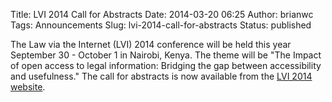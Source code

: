 Title: LVI 2014 Call for Abstracts
Date: 2014-03-20 06:25
Author: brianwc
Tags: Announcements
Slug: lvi-2014-call-for-abstracts
Status: published

The Law via the Internet (LVI) 2014 conference will be held this year
September 30 - October 1 in Nairobi, Kenya. The theme will be "The
Impact of open access to legal information: Bridging the gap between
accessibility and usefulness." The call for abstracts is now available
from the [LVI 2014 website](http://www.kenyalaw.org/LVI2014/).

